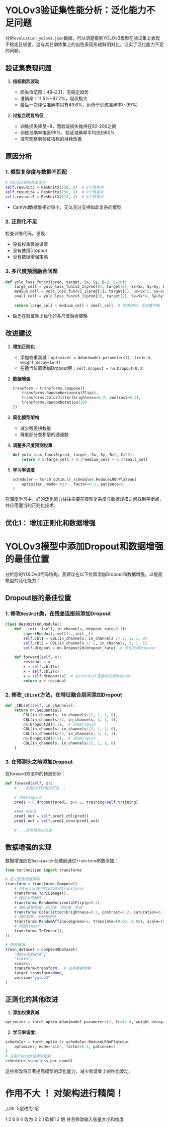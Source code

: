 

# YOLOv3验证集性能分析：泛化能力不足问题

分析`evaluation_yolov3.json`数据，可以清楚看到YOLOv3模型在验证集上表现不稳定且较差，这与其在训练集上的出色表现形成鲜明对比，证实了泛化能力不足的问题。

## 验证集表现问题

1. **指标剧烈波动**
   - 损失值范围：49~231，无稳定趋势
   - 准确率：11.5%~87.2%，起伏极大
   - 最后一次评估准确率只有49.6%，远低于训练准确率(~99%)

2. **过拟合明显特征**
   - 训练损失降至~8，而验证损失维持在50-200之间
   - 训练准确率接近99%，验证准确率平均仅约60%
   - 没有观察到验证指标的持续改善

## 原因分析

### 1. 模型复杂度与数据不匹配
```python
# YOLOv3架构非常复杂
self.resunit3 = ResUnitX(128, 8)  # 8个残差块
self.resunit4 = ResUnitX(256, 8)  # 8个残差块
self.resunit5 = ResUnitX(512, 4)  # 4个残差块
```
- CamVid数据集相对较小，无法充分支持如此复杂的模型

### 2. 正则化不足
检查训练代码，发现：
- 没有权重衰减设置
- 没有使用Dropout
- 没有数据增强策略

### 3. 多尺度预测融合问题
```python
def yolo_loss_funcv3(pred, target, Sx, Sy, B=2, C=20):
    large_cell = yolo_loss_funcv3_1(pred[0], target[0], Sx=Sx, Sy=Sy, B=B, C=C)
    medium_cell = yolo_loss_funcv3_1(pred[1], target[1], Sx=Sx*2, Sy=Sy*2, B=B, C=C)
    small_cell = yolo_loss_funcv3_1(pred[2], target[2], Sx=Sx*4, Sy=Sy*4, B=B, C=C)
    
    return large_cell + medium_cell + small_cell  # 简单相加，无权重平衡
```
- 缺乏在验证集上优化的多尺度融合策略

## 改进建议

1. **增加正则化**
   - 添加权重衰减：`optimizer = Adam(model.parameters(), lr=1e-4, weight_decay=1e-4)`
   - 在适当位置添加Dropout层：`self.dropout = nn.Dropout(0.3)`

2. **数据增强**
   ```python
   transform = transforms.Compose([
       transforms.RandomHorizontalFlip(),
       transforms.ColorJitter(brightness=0.2, contrast=0.2),
       transforms.RandomRotation(10)
   ])
   ```

3. **简化模型架构**
   - 减少残差块数量
   - 降低部分卷积层的通道数

4. **调整多尺度预测权重**
   ```python
   def yolo_loss_funcv3(pred, target, Sx, Sy, B=2, C=20):
       return 0.5*large_cell + 0.3*medium_cell + 0.2*small_cell
   ```

5. **学习率调度**
   ```python
   scheduler = torch.optim.lr_scheduler.ReduceLROnPlateau(
       optimizer, mode='min', factor=0.5, patience=5
   )
   ```

在深度学习中，好的泛化能力往往需要在模型复杂度与数据规模之间找到平衡点，并应用适当的正则化技术。

## 优化1： 增加正则化和数据增强

# YOLOv3模型中添加Dropout和数据增强的最佳位置

分析您的YOLOv3代码结构，我建议在以下位置添加Dropout和数据增强，以提高模型的泛化能力：

## Dropout层的最佳位置

### 1. 修改`ResUnit`类，在残差连接前添加Dropout

```python
class ResUnit(nn.Module):
    def __init__(self, in_channels, dropout_rate=0.1):
        super(ResUnit, self).__init__()
        self.cbl1 = CBL(in_channels, in_channels // 2, 1, 1, 0)
        self.cbl2 = CBL(in_channels // 2, in_channels, 3, 1, 1)
        self.dropout = nn.Dropout2d(dropout_rate)  # 添加空间Dropout
    
    def forward(self, x):
        residual = x
        x = self.cbl1(x)
        x = self.cbl2(x)
        x = self.dropout(x)  # 在residual连接前应用dropout
        return x + residual
```

### 2. 修改`_CBLset`方法，在特征融合层间添加Dropout

```python
def _CBLset(self, in_channels):
    return nn.Sequential(
        CBL(in_channels, in_channels//2, 1, 1, 0),
        CBL(in_channels//2, in_channels, 3, 1, 1),
        nn.Dropout2d(0.1),  # 添加dropout
        CBL(in_channels, in_channels//2, 1, 1, 0),
        CBL(in_channels//2, in_channels, 3, 1, 1),
        nn.Dropout2d(0.1),  # 添加dropout
        CBL(in_channels, in_channels//2, 1, 1, 0)
    )
```

### 3. 在预测头之前添加Dropout

在forward方法中的预测部分：

```python
def forward(self, x):
    # ...前面的代码保持不变...
    
    # 添加dropout
    pred1 = F.dropout(pred1, p=0.2, training=self.training)
    
    #### pred1
    pred1_out = self.pred1_cbl(pred1)
    pred1_out = self.pred1_conv(pred1_out)
    
    # ...其他预测头同理
```

## 数据增强的实现

数据增强应在`DataLoader`创建前通过`transform`参数添加：

```python
from torchvision import transforms

# 定义图像增强策略
transform = transforms.Compose([
    # 将tensor转为PIL以应用transforms
    transforms.ToPILImage(),
    # 随机水平翻转
    transforms.RandomHorizontalFlip(p=0.5),
    # 随机调整亮度、对比度、饱和度、色调
    transforms.ColorJitter(brightness=0.2, contrast=0.2, saturation=0.1, hue=0.05),
    # 随机旋转、平移和缩放
    transforms.RandomAffine(degrees=5, translate=(0.05, 0.05), scale=(0.95, 1.05)),
    # 转回tensor
    transforms.ToTensor(),
])

# 使用增强
train_dataset = Comp0249Dataset(
    'data/CamVid', 
    "train", 
    scale=1, 
    transform=transform,  # 应用数据增强
    target_transform=None, 
    version="yolov3"
)
```

## 正则化的其他改进

1. **添加权重衰减**:
```python
optimizer = torch.optim.Adam(model.parameters(), lr=1e-4, weight_decay=1e-4)
```

2. **学习率调度**:
```python
scheduler = torch.optim.lr_scheduler.ReduceLROnPlateau(
    optimizer, mode='min', factor=0.5, patience=5
)
# 在每个epoch结束时更新
scheduler.step(loss_per_epoch)
```

这些修改将显著提高模型的泛化能力，减少验证集上的性能波动。


# 作用不大 ！ 对架构进行精简！

_CBL 5层改为1层

1 2 8 8 4 改为 2 2 1 砍掉1 2 层 并且修改输入张量大小和维度
